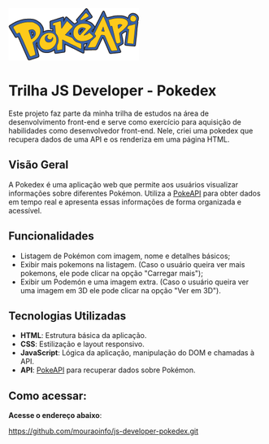 
![Logo](https://raw.githubusercontent.com/PokeAPI/media/master/logo/pokeapi_256.png)
# Trilha JS Developer - Pokedex

Este projeto faz parte da minha trilha de estudos na área de desenvolvimento front-end e serve como exercício para aquisição de habilidades como desenvolvedor front-end. Nele, criei uma pokedex que recupera dados de uma API e os renderiza em uma página HTML.


## Visão Geral

A Pokedex é uma aplicação web que permite aos usuários visualizar informações sobre diferentes Pokémon. Utiliza a [PokeAPI](https://pokeapi.co/) para obter dados em tempo real e apresenta essas informações de forma organizada e acessível.

## Funcionalidades

- Listagem de Pokémon com imagem, nome e detalhes básicos;
- Exibir mais pokemons na listagem. (Caso o usuário queira ver mais pokemons, ele pode clicar na opção "Carregar mais");
- Exibir um Podemón e uma imagem extra.  (Caso o usuário queira ver uma imagem em 3D ele pode clicar na opção "Ver em 3D").

## Tecnologias Utilizadas

- **HTML**: Estrutura básica da aplicação.
- **CSS**: Estilização e layout responsivo.
- **JavaScript**: Lógica da aplicação, manipulação do DOM e chamadas à API.
- **API**: [PokeAPI](https://pokeapi.co/) para recuperar dados sobre Pokémon.



## Como acessar: 

 **Acesse o endereço abaixo**:
   
 https://github.com/mouraoinfo/js-developer-pokedex.git
   

